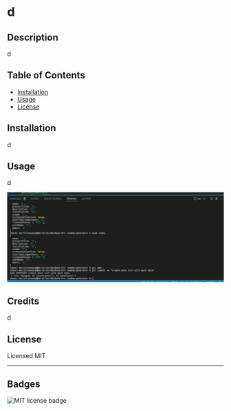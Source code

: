 
# d

## Description 
 d

## Table of Contents
 - [Installation](#installation)
 - [Usage](#usage)
 - [License](#license)

## Installation 
 d

## Usage 
 d
 
 ![screen shot of d](/assets/images/screenshot.png)

## Credits 
 d

## License 
 Licensed MIT

---


  ## Badges

  ![MIT license badge](https://img.shields.io/badge/license-MIT-blue)






